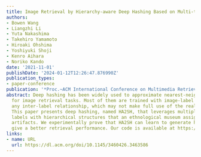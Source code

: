 ```yaml
---
title: Image Retrieval by Hierarchy-aware Deep Hashing Based on Multi-task Learning
authors:
- Bowen Wang
- Liangzhi Li
- Yuta Nakashima
- Takehiro Yamamoto
- Hiroaki Ohshima
- Yoshiyuki Shoji
- Kenro Aihara
- Noriko Kando
date: '2021-11-01'
publishDate: '2024-01-12T12:26:47.876990Z'
publication_types:
- paper-conference
publication: '*Proc.~ACM International Conference on Multimedia Retrieval (ICMR)*'
abstract: Deep hashing has been widely used to approximate nearest-neighbor search
  for image retrieval tasks. Most of them are trained with image-label pairs without
  any inter-label relationship, which may not make full use of the real-world data.
  This paper presents deep hashing, named HA2SH, that leverages multiple types of
  labels with hierarchical structures that an ethnological museum assigns to their
  artifacts. We experimentally prove that HA2SH can learn to generate hashes that
  give a better retrieval performance. Our code is available at https://github.com/wbw520/minpaku.
links:
- name: URL
  url: https://dl.acm.org/doi/10.1145/3460426.3463586
---
```

